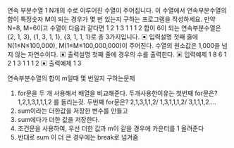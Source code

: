 연속 부분수열 1
N개의 수로 이루어진 수열이 주어집니다.
이 수열에서 연속부분수열의 합이 특정숫자 M이 되는 경우가 몇 번 있는지 구하는 프로그램을 작성하세요.
만약 N=8, M=6이고 수열이 다음과 같다면
1 2 1 3 1 1 1 2
합이 6이 되는 연속부분수열은 {2, 1, 3}, {1, 3, 1, 1}, {3, 1, 1, 1}로 총 3가지입니다.
▣ 입력설명
첫째 줄에 N(1≤N≤100,000), M(1≤M≤100,000,000)이 주어진다.
수열의 원소값은 1,000을 넘지 않는 자연수이다.
▣ 출력설명
첫째 줄에 경우의 수를 출력한다.
▣ 입력예제 1
8 6
1 2 1 3 1 1 1 2
▣ 출력예제 1
3

연속부분수열의 합이 m일때 몇 번일지 구하는문제

1. for문을 두 개 사용해서 배열을 비교해준다.
   두개사용한이유는
   첫번째 for문은? 1,2,1,3,1,1,1,2 를 돌리는것.
   두번째 for문은? 2,1,3,1,1,2/ 1,3,1,1,1,2/ 3,1,1,1,2....
2. sum이라는 더한값을 저장한 변수를 만들고
3. sum에다가 더한 값을 저장한다.
4. 조건문을 사용하여, 우선 더한 값과 m이 같을 경우에 카운터를 1 올려준다
5. 반대로 sum 이 더 큰 경우에는 break로 넘겨줌
